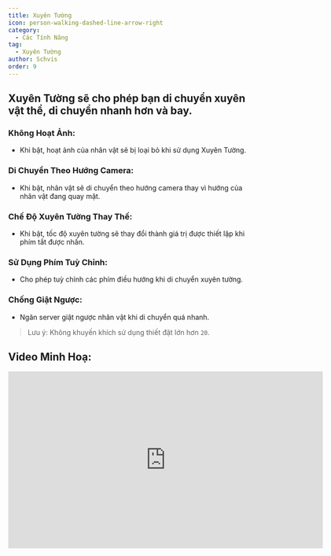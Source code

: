 ```yaml
---
title: Xuyên Tường
icon: person-walking-dashed-line-arrow-right
category:
  - Các Tính Năng
tag:
  - Xuyên Tường
author: Schvis
order: 9
---
```


## Xuyên Tường sẽ cho phép bạn di chuyển xuyên vật thể, di chuyển nhanh hơn và bay.
### Không Hoạt Ảnh:
- Khi bật, hoạt ảnh của nhân vật sẽ bị loại bỏ khi sử dụng Xuyên Tường.
### Di Chuyển Theo Hướng Camera:
- Khi bật, nhân vật sẽ di chuyển theo hướng camera thay vì hướng của nhân vật đang quay mặt.
### Chế Độ Xuyên Tường Thay Thế:
- Khi bật, tốc độ xuyên tường sẽ thay đổi thành giá trị được thiết lập khi phím tắt được nhấn.
### Sử Dụng Phím Tuỳ Chỉnh:
- Cho phép tuỳ chỉnh các phím điều hướng khi di chuyển xuyên tường.
### Chống Giật Ngược:
- Ngăn server giật ngược nhân vật khi di chuyển quá nhanh.

> Lưu ý: Không khuyến khích sử dụng thiết đặt lớn hơn `20`.

## Video Minh Hoạ:

<div class="iframe-container"><iframe width="640" height="360" src="https://www.youtube.com/embed/nPdq-yzBt3k?list=PL5eI1Tb64p56g27qfYk7VuFTz4FK6YrKa" title="Korepi - NoClip" frameborder="0" allow="accelerometer; autoplay; clipboard-write; encrypted-media; gyroscope; picture-in-picture; web-share" allowfullscreen></iframe></div>
